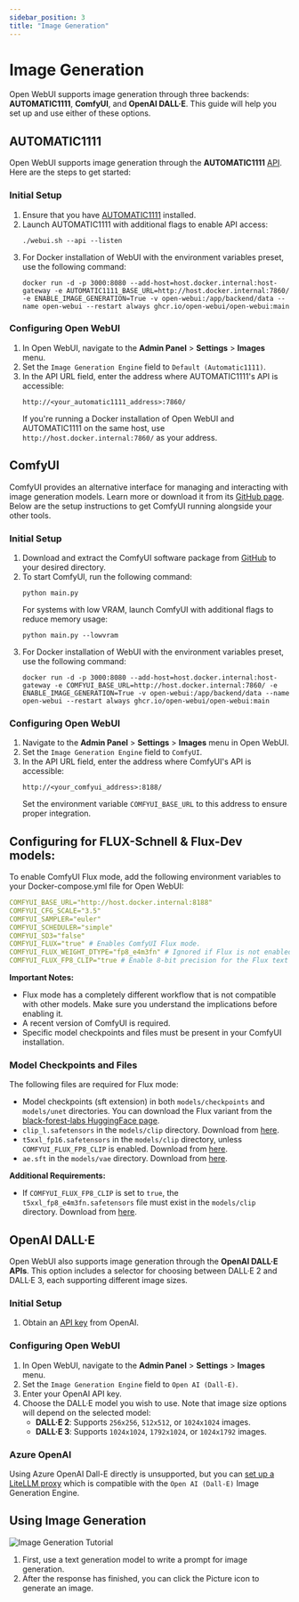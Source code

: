 ```yaml
---
sidebar_position: 3
title: "Image Generation"
---
```


# Image Generation

Open WebUI supports image generation through three backends: **AUTOMATIC1111**, **ComfyUI**, and **OpenAI DALL·E**. This guide will help you set up and use either of these options.

## AUTOMATIC1111

Open WebUI supports image generation through the **AUTOMATIC1111** [API](https://github.com/AUTOMATIC1111/stable-diffusion-webui/wiki/API). Here are the steps to get started:

### Initial Setup

1. Ensure that you have [AUTOMATIC1111](https://github.com/AUTOMATIC1111/stable-diffusion-webui) installed.
2. Launch AUTOMATIC1111 with additional flags to enable API access:
   ```
   ./webui.sh --api --listen
   ```
3. For Docker installation of WebUI with the environment variables preset, use the following command:
   ```
   docker run -d -p 3000:8080 --add-host=host.docker.internal:host-gateway -e AUTOMATIC1111_BASE_URL=http://host.docker.internal:7860/ -e ENABLE_IMAGE_GENERATION=True -v open-webui:/app/backend/data --name open-webui --restart always ghcr.io/open-webui/open-webui:main
   ```

### Configuring Open WebUI

1. In Open WebUI, navigate to the **Admin Panel** > **Settings** > **Images** menu.
2. Set the `Image Generation Engine` field to `Default (Automatic1111)`.
3. In the API URL field, enter the address where AUTOMATIC1111's API is accessible:
   ```
   http://<your_automatic1111_address>:7860/
   ```
   If you're running a Docker installation of Open WebUI and AUTOMATIC1111 on the same host, use `http://host.docker.internal:7860/` as your address.

## ComfyUI

ComfyUI provides an alternative interface for managing and interacting with image generation models. Learn more or download it from its [GitHub page](https://github.com/comfyanonymous/ComfyUI). Below are the setup instructions to get ComfyUI running alongside your other tools.

### Initial Setup

1. Download and extract the ComfyUI software package from [GitHub](https://github.com/comfyanonymous/ComfyUI) to your desired directory.
2. To start ComfyUI, run the following command:
   ```
   python main.py
   ```
   For systems with low VRAM, launch ComfyUI with additional flags to reduce memory usage:
   ```
   python main.py --lowvram
   ```
3. For Docker installation of WebUI with the environment variables preset, use the following command:
   ```
   docker run -d -p 3000:8080 --add-host=host.docker.internal:host-gateway -e COMFYUI_BASE_URL=http://host.docker.internal:7860/ -e ENABLE_IMAGE_GENERATION=True -v open-webui:/app/backend/data --name open-webui --restart always ghcr.io/open-webui/open-webui:main
   ```

### Configuring Open WebUI

1. Navigate to the **Admin Panel** > **Settings** > **Images** menu in Open WebUI.
2. Set the `Image Generation Engine` field to `ComfyUI`.
3. In the API URL field, enter the address where ComfyUI's API is accessible:
   ```
   http://<your_comfyui_address>:8188/
   ```
   Set the environment variable `COMFYUI_BASE_URL` to this address to ensure proper integration.

## Configuring for FLUX-Schnell & Flux-Dev models:
To enable ComfyUI Flux mode, add the following environment variables to your Docker-compose.yml file for Open WebUI: 
```yaml
COMFYUI_BASE_URL="http://host.docker.internal:8188"
COMFYUI_CFG_SCALE="3.5"
COMFYUI_SAMPLER="euler"
COMFYUI_SCHEDULER="simple"
COMFYUI_SD3="false"
COMFYUI_FLUX="true" # Enables ComfyUI Flux mode.
COMFYUI_FLUX_WEIGHT_DTYPE="fp8_e4m3fn" # Ignored if Flux is not enabled. Sets the weight precision for Flux.
COMFYUI_FLUX_FP8_CLIP="true # Enable 8-bit precision for the Flux text encoder.
```

**Important Notes:**

* Flux mode has a completely different workflow that is not compatible with other models. Make sure you understand the implications before enabling it.
* A recent version of ComfyUI is required.
* Specific model checkpoints and files must be present in your ComfyUI installation.

### Model Checkpoints and Files

The following files are required for Flux mode:

* Model checkpoints (sft extension) in both `models/checkpoints` and `models/unet` directories. You can download the Flux variant from the [black-forest-labs HuggingFace page](https://huggingface.co/black-forest-labs).
* `clip_l.safetensors` in the `models/clip` directory. Download from [here](https://huggingface.co/comfyanonymous/flux_text_encoders/tree/main).
* `t5xxl_fp16.safetensors` in the `models/clip` directory, unless `COMFYUI_FLUX_FP8_CLIP` is enabled. Download from [here](https://huggingface.co/comfyanonymous/flux_text_encoders/tree/main).
* `ae.sft` in the `models/vae` directory. Download from [here](https://huggingface.co/black-forest-labs/FLUX.1-schnell/blob/main/ae.safetensors).

**Additional Requirements:**

* If `COMFYUI_FLUX_FP8_CLIP` is set to `true`, the `t5xxl_fp8_e4m3fn.safetensors` file must exist in the `models/clip` directory. Download from [here](https://huggingface.co/comfyanonymous/flux_text_encoders/tree/main).

## OpenAI DALL·E

Open WebUI also supports image generation through the **OpenAI DALL·E APIs**. This option includes a selector for choosing between DALL·E 2 and DALL·E 3, each supporting different image sizes.

### Initial Setup

1. Obtain an [API key](https://platform.openai.com/api-keys) from OpenAI.

### Configuring Open WebUI

1. In Open WebUI, navigate to the **Admin Panel** > **Settings** > **Images** menu.
2. Set the `Image Generation Engine` field to `Open AI (Dall-E)`.
3. Enter your OpenAI API key.
4. Choose the DALL·E model you wish to use. Note that image size options will depend on the selected model:
   - **DALL·E 2**: Supports `256x256`, `512x512`, or `1024x1024` images.
   - **DALL·E 3**: Supports `1024x1024`, `1792x1024`, or `1024x1792` images.

### Azure OpenAI

Using Azure OpenAI Dall-E directly is unsupported, but you can [set up a LiteLLM proxy](https://litellm.vercel.app/docs/image_generation) which is compatible with the `Open AI (Dall-E)` Image Generation Engine.

## Using Image Generation

![Image Generation Tutorial](/img/tutorial_image_generation.png)

1. First, use a text generation model to write a prompt for image generation.
2. After the response has finished, you can click the Picture icon to generate an image.
